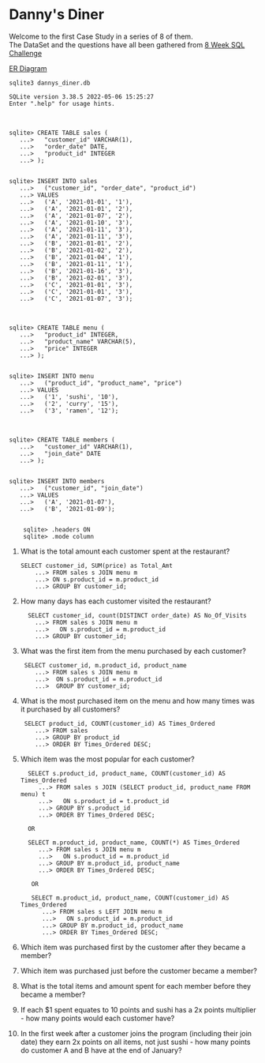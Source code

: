 # Danny's Diner
Welcome to the first Case Study in a series of 8 of them. </br>
The DataSet and the questions have all been gathered from [8 Week SQL Challenge](https://8weeksqlchallenge.com/case-study-1/)


[ER Diagram](https://dbdiagram.io/d/62a2d15c92b33b4f51393775)

    sqlite3 dannys_diner.db
    
    SQLite version 3.38.5 2022-05-06 15:25:27
    Enter ".help" for usage hints.
    
</br>
    
    sqlite> CREATE TABLE sales (
       ...>   "customer_id" VARCHAR(1),
       ...>   "order_date" DATE,
       ...>   "product_id" INTEGER
       ...> );


    sqlite> INSERT INTO sales
       ...>   ("customer_id", "order_date", "product_id")
       ...> VALUES
       ...>   ('A', '2021-01-01', '1'),
       ...>   ('A', '2021-01-01', '2'),
       ...>   ('A', '2021-01-07', '2'),
       ...>   ('A', '2021-01-10', '3'),
       ...>   ('A', '2021-01-11', '3'),
       ...>   ('A', '2021-01-11', '3'),
       ...>   ('B', '2021-01-01', '2'),
       ...>   ('B', '2021-01-02', '2'),
       ...>   ('B', '2021-01-04', '1'),
       ...>   ('B', '2021-01-11', '1'),
       ...>   ('B', '2021-01-16', '3'),
       ...>   ('B', '2021-02-01', '3'),
       ...>   ('C', '2021-01-01', '3'),
       ...>   ('C', '2021-01-01', '3'),
       ...>   ('C', '2021-01-07', '3');
       
</br>

    sqlite> CREATE TABLE menu (
       ...>   "product_id" INTEGER,
       ...>   "product_name" VARCHAR(5),
       ...>   "price" INTEGER
       ...> );
       
       
    sqlite> INSERT INTO menu
       ...>   ("product_id", "product_name", "price")
       ...> VALUES
       ...>   ('1', 'sushi', '10'),
       ...>   ('2', 'curry', '15'),
       ...>   ('3', 'ramen', '12');
       
</br>

    sqlite> CREATE TABLE members (
       ...>   "customer_id" VARCHAR(1),
       ...>   "join_date" DATE
       ...> );
       
       
    sqlite> INSERT INTO members
       ...>   ("customer_id", "join_date")
       ...> VALUES
       ...>   ('A', '2021-01-07'),
       ...>   ('B', '2021-01-09');


        sqlite> .headers ON
        sqlite> .mode column

1. What is the total amount each customer spent at the restaurant?
       
       SELECT customer_id, SUM(price) as Total_Amt
           ...> FROM sales s JOIN menu m
           ...> ON s.product_id = m.product_id
           ...> GROUP BY customer_id;


2. How many days has each customer visited the restaurant?

         SELECT customer_id, count(DISTINCT order_date) AS No_Of_Visits
           ...> FROM sales s JOIN menu m
           ...>   ON s.product_id = m.product_id
           ...> GROUP BY customer_id;
           

3. What was the first item from the menu purchased by each customer?

        SELECT customer_id, m.product_id, product_name
           ...> FROM sales s JOIN menu m
           ...>  ON s.product_id = m.product_id 
           ...>  GROUP BY customer_id;


4. What is the most purchased item on the menu and how many times was it purchased by all customers?

        SELECT product_id, COUNT(customer_id) AS Times_Ordered 
           ...> FROM sales 
           ...> GROUP BY product_id 
           ...> ORDER BY Times_Ordered DESC;


5. Which item was the most popular for each customer?

         SELECT s.product_id, product_name, COUNT(customer_id) AS Times_Ordered 
            ...> FROM sales s JOIN (SELECT product_id, product_name FROM menu) t 
            ...>   ON s.product_id = t.product_id 
            ...> GROUP BY s.product_id 
            ...> ORDER BY Times_Ordered DESC;
            
         OR
         
         SELECT m.product_id, product_name, COUNT(*) AS Times_Ordered 
            ...> FROM sales s JOIN menu m 
            ...>   ON s.product_id = m.product_id 
            ...> GROUP BY m.product_id, product_name 
            ...> ORDER BY Times_Ordered DESC;
            
          OR
          
          SELECT m.product_id, product_name, COUNT(customer_id) AS Times_Ordered 
             ...> FROM sales s LEFT JOIN menu m 
             ...>   ON s.product_id = m.product_id 
             ...> GROUP BY m.product_id, product_name 
             ...> ORDER BY Times_Ordered DESC;


6. Which item was purchased first by the customer after they became a member?

        



7. Which item was purchased just before the customer became a member?




8. What is the total items and amount spent for each member before they became a member?

9. If each $1 spent equates to 10 points and sushi has a 2x points multiplier - how many points would each customer have?

10. In the first week after a customer joins the program (including their join date) they earn 2x points on all items, not just sushi - how many points do customer A and B have at the end of January?
